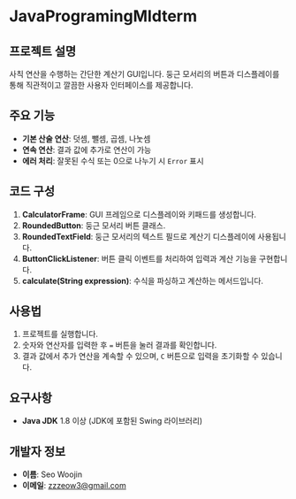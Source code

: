 # JavaProgramingMIdterm

## 프로젝트 설명

사칙 연산을 수행하는 간단한 계산기 GUI입니다. 둥근 모서리의 버튼과 디스플레이를 통해 직관적이고 깔끔한 사용자 인터페이스를 제공합니다.

## 주요 기능

- **기본 산술 연산**: 덧셈, 뺄셈, 곱셈, 나눗셈
- **연속 연산**: 결과 값에 추가로 연산이 가능
- **에러 처리**: 잘못된 수식 또는 0으로 나누기 시 `Error` 표시

## 코드 구성

1. **CalculatorFrame**: GUI 프레임으로 디스플레이와 키패드를 생성합니다.
2. **RoundedButton**: 둥근 모서리 버튼 클래스.
3. **RoundedTextField**: 둥근 모서리의 텍스트 필드로 계산기 디스플레이에 사용됩니다.
4. **ButtonClickListener**: 버튼 클릭 이벤트를 처리하여 입력과 계산 기능을 구현합니다.
5. **calculate(String expression)**: 수식을 파싱하고 계산하는 메서드입니다.

## 사용법

1. 프로젝트를 실행합니다.
2. 숫자와 연산자를 입력한 후 `=` 버튼을 눌러 결과를 확인합니다.
3. 결과 값에서 추가 연산을 계속할 수 있으며, `C` 버튼으로 입력을 초기화할 수 있습니다.

## 요구사항

- **Java JDK** 1.8 이상 (JDK에 포함된 Swing 라이브러리)

## 개발자 정보

- **이름**: Seo Woojin
- **이메일**: zzzeow3@gmail.com
